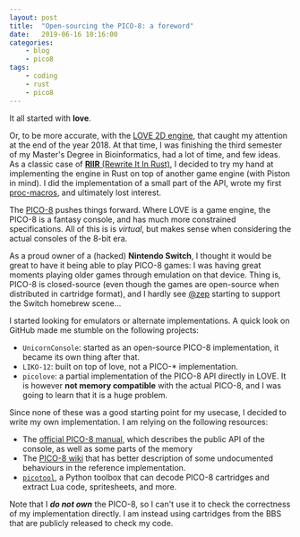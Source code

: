 ```yaml
---
layout: post
title:	"Open-sourcing the PICO-8: a foreword"
date:	2019-06-16 10:16:00
categories:
    - blog
    - pico8
tags:
    - coding
    - rust
    - pico8
---
```


It all started with **love**.

Or, to be more accurate, with the [LOVE 2D engine](https://love2d.org/), that
caught my attention at the end of the year 2018. At that time, I was finishing
the third semester of my Master's Degree in Bioinformatics, had a lot of time,
and few ideas. As a classic case of
[**RIIR** (Rewrite It In Rust)](https://transitiontech.ca/random/RIIR),
I decided to try my hand at implementing the engine in Rust on top of another
game engine (with Piston in mind). I did the implementation of a small part of
the API, wrote my first
[proc-macros](https://blog.rust-lang.org/2018/12/21/Procedural-Macros-in-Rust-2018.html),
and ultimately lost interest.

The [PICO-8](https://www.lexaloffle.com/pico-8.php) pushes things forward.
Where LOVE is a game engine, the PICO-8 is a fantasy console, and has much more
constrained specifications. All of this is is *virtual*, but makes sense when
considering the actual consoles of the 8-bit era.

As a proud owner of a (hacked) **Nintendo Switch**, I thought it would be great to
have it being able to play PICO-8 games: I was having great moments playing older
games through emulation on that device. Thing is, PICO-8 is closed-source
(even though the games are open-source when distributed in cartridge format),
and I hardly see [@zep](https://twitter.com/lexaloffle) starting to support the
Switch homebrew scene...

I started looking for emulators or alternate implementations. A quick look on
GitHub made me stumble on the following projects:

* `UnicornConsole`: started as an open-source PICO-8 implementation, it became
  its own thing after that.
* `LIKO-12`: built on top of love, not a PICO-* implementation.
* `picolove`: a partial implementation of the PICO-8 API directly in LOVE. It is
  however **not memory compatible** with the actual PICO-8, and I was going to
  learn that it is a huge problem.

Since none of these was a good starting point for my usecase, I decided to write
my own implementation. I am relying on the following resources:

* The [official PICO-8 manual](https://www.lexaloffle.com/pico8_manual.txt),
  which describes the public API of the console, as well as some parts of the
  memory
* The [PICO-8 wiki](https://pico-8.fandom.com/wiki/Pico-8_Wikia) that has better
  description of some undocumented behaviours in the reference implementation.
* [`picotool`](https://github.com/dansanderson/picotool/), a Python toolbox that
  can decode PICO-8 cartridges and extract Lua code, spritesheets, and more.

Note that I ***do not own*** the PICO-8, so I can't use it to check the correctness
of my implementation directly. I am instead using cartridges from the BBS that
are publicly released to check my code.
